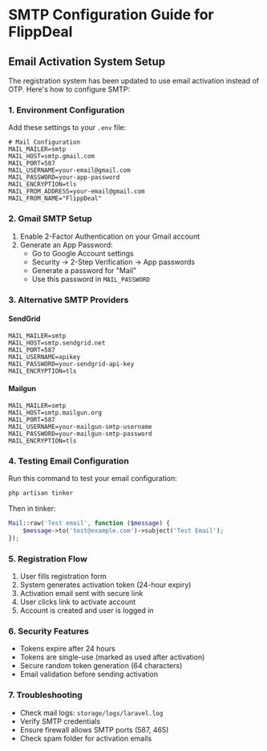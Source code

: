 # SMTP Configuration Guide for FlippDeal

## Email Activation System Setup

The registration system has been updated to use email activation instead of OTP. Here's how to configure SMTP:

### 1. Environment Configuration

Add these settings to your `.env` file:

```env
# Mail Configuration
MAIL_MAILER=smtp
MAIL_HOST=smtp.gmail.com
MAIL_PORT=587
MAIL_USERNAME=your-email@gmail.com
MAIL_PASSWORD=your-app-password
MAIL_ENCRYPTION=tls
MAIL_FROM_ADDRESS=your-email@gmail.com
MAIL_FROM_NAME="FlippDeal"
```

### 2. Gmail SMTP Setup

1. Enable 2-Factor Authentication on your Gmail account
2. Generate an App Password:
   - Go to Google Account settings
   - Security → 2-Step Verification → App passwords
   - Generate a password for "Mail"
   - Use this password in `MAIL_PASSWORD`

### 3. Alternative SMTP Providers

#### SendGrid
```env
MAIL_MAILER=smtp
MAIL_HOST=smtp.sendgrid.net
MAIL_PORT=587
MAIL_USERNAME=apikey
MAIL_PASSWORD=your-sendgrid-api-key
MAIL_ENCRYPTION=tls
```

#### Mailgun
```env
MAIL_MAILER=smtp
MAIL_HOST=smtp.mailgun.org
MAIL_PORT=587
MAIL_USERNAME=your-mailgun-smtp-username
MAIL_PASSWORD=your-mailgun-smtp-password
MAIL_ENCRYPTION=tls
```

### 4. Testing Email Configuration

Run this command to test your email configuration:

```bash
php artisan tinker
```

Then in tinker:
```php
Mail::raw('Test email', function ($message) {
    $message->to('test@example.com')->subject('Test Email');
});
```

### 5. Registration Flow

1. User fills registration form
2. System generates activation token (24-hour expiry)
3. Activation email sent with secure link
4. User clicks link to activate account
5. Account is created and user is logged in

### 6. Security Features

- Tokens expire after 24 hours
- Tokens are single-use (marked as used after activation)
- Secure random token generation (64 characters)
- Email validation before sending activation

### 7. Troubleshooting

- Check mail logs: `storage/logs/laravel.log`
- Verify SMTP credentials
- Ensure firewall allows SMTP ports (587, 465)
- Check spam folder for activation emails
